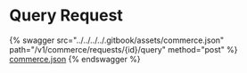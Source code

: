# Query Request

{% swagger src="../../../../.gitbook/assets/commerce.json" path="/v1/commerce/requests/{id}/query" method="post" %}
[commerce.json](../../../../.gitbook/assets/commerce.json)
{% endswagger %}

